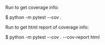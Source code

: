 Run to get coverage info:

$ python -m pytest --cov .

Run to get html report of coverage info:

$ python -m pytest --cov . --cov-report html